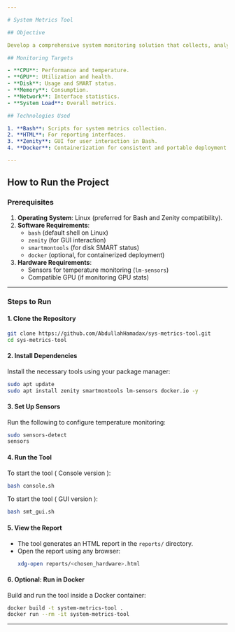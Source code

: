 ```yaml
---

# System Metrics Tool

## Objective

Develop a comprehensive system monitoring solution that collects, analyzes, and reports hardware and software performance metrics.

## Monitoring Targets

- **CPU**: Performance and temperature.
- **GPU**: Utilization and health.
- **Disk**: Usage and SMART status.
- **Memory**: Consumption.
- **Network**: Interface statistics.
- **System Load**: Overall metrics.

## Technologies Used

1. **Bash**: Scripts for system metrics collection.
2. **HTML**: For reporting interfaces.
3. **Zenity**: GUI for user interaction in Bash.
4. **Docker**: Containerization for consistent and portable deployment. *(Planned for future implementation)*

---
```


## How to Run the Project

### Prerequisites
1. **Operating System**: Linux (preferred for Bash and Zenity compatibility).
2. **Software Requirements**:
   - `bash` (default shell on Linux)
   - `zenity` (for GUI interaction)
   - `smartmontools` (for disk SMART status)
   - `docker` (optional, for containerized deployment)
3. **Hardware Requirements**:
   - Sensors for temperature monitoring (`lm-sensors`)
   - Compatible GPU (if monitoring GPU stats)

---

### Steps to Run

#### 1. **Clone the Repository**
```bash
git clone https://github.com/AbdullahHamadax/sys-metrics-tool.git
cd sys-metrics-tool
```

#### 2. **Install Dependencies**
   Install the necessary tools using your package manager:
   ```bash
   sudo apt update
   sudo apt install zenity smartmontools lm-sensors docker.io -y
   ```

#### 3. **Set Up Sensors**
   Run the following to configure temperature monitoring:
   ```bash
   sudo sensors-detect
   sensors
   ```

#### 4. **Run the Tool**

   To start the tool ( Console version ):
   ```bash
   bash console.sh
   ```

   To start the tool ( GUI version ):
   ```bash
   bash smt_gui.sh
   ```

#### 5. **View the Report**
   - The tool generates an HTML report in the `reports/` directory.
   - Open the report using any browser:
     ```bash
     xdg-open reports/<chosen_hardware>.html
     ```

#### 6. **Optional: Run in Docker**
   Build and run the tool inside a Docker container:
   ```bash
   docker build -t system-metrics-tool .
   docker run --rm -it system-metrics-tool
   ```
---
